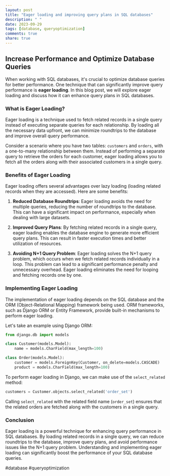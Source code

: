 ```yaml
---
layout: post
title: "Eager loading and improving query plans in SQL databases"
description: " "
date: 2023-09-29
tags: [database, queryoptimization]
comments: true
share: true
---
```

## Increase Performance and Optimize Database Queries

When working with SQL databases, it's crucial to optimize database queries for better performance. One technique that can significantly improve query performance is **eager loading**. In this blog post, we will explore eager loading and discuss how it can enhance query plans in SQL databases.

### What is Eager Loading?
Eager loading is a technique used to fetch related records in a single query instead of executing separate queries for each relationship. By loading all the necessary data upfront, we can minimize roundtrips to the database and improve overall query performance.

Consider a scenario where you have two tables: `customers` and `orders`, with a one-to-many relationship between them. Instead of performing a separate query to retrieve the orders for each customer, eager loading allows you to fetch all the orders along with their associated customers in a single query.

### Benefits of Eager Loading
Eager loading offers several advantages over lazy loading (loading related records when they are accessed). Here are some benefits:

1. **Reduced Database Roundtrips**: Eager loading avoids the need for multiple queries, reducing the number of roundtrips to the database. This can have a significant impact on performance, especially when dealing with large datasets.

2. **Improved Query Plans**: By fetching related records in a single query, eager loading enables the database engine to generate more efficient query plans. This can result in faster execution times and better utilization of resources.

3. **Avoiding N+1 Query Problem**: Eager loading solves the N+1 query problem, which occurs when we fetch related records individually in a loop. This problem can lead to a significant performance penalty and unnecessary overhead. Eager loading eliminates the need for looping and fetching records one by one.

### Implementing Eager Loading
The implementation of eager loading depends on the SQL database and the ORM (Object-Relational Mapping) framework being used. ORM frameworks, such as Django ORM or Entity Framework, provide built-in mechanisms to perform eager loading.

Let's take an example using Django ORM:

```python
from django.db import models

class Customer(models.Model):
    name = models.CharField(max_length=100)

class Order(models.Model):
    customer = models.ForeignKey(Customer, on_delete=models.CASCADE)
    product = models.CharField(max_length=100)
```

To perform eager loading in Django, we can make use of the `select_related` method:

```python
customers = Customer.objects.select_related('order_set')
```

Calling `select_related` with the related field name (`order_set`) ensures that the related orders are fetched along with the customers in a single query.

### Conclusion
Eager loading is a powerful technique for enhancing query performance in SQL databases. By loading related records in a single query, we can reduce roundtrips to the database, improve query plans, and avoid performance issues like the N+1 query problem. Understanding and implementing eager loading can significantly boost the performance of your SQL database queries.

#database #queryoptimization